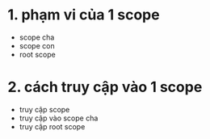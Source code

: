 # 1. phạm vi của 1 scope
- scope cha
- scope con
- root scope

# 2. cách truy cập vào 1 scope
- truy cập scope
- truy cập vào scope cha
- truy cập root scope